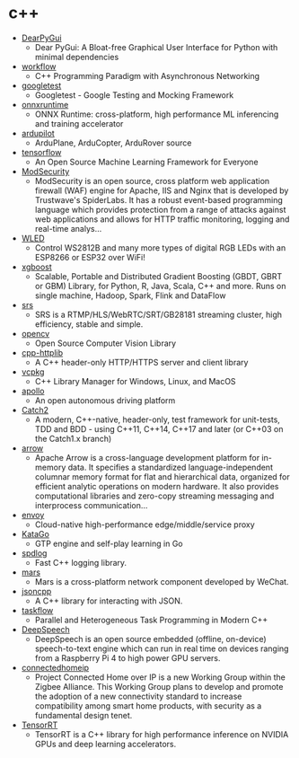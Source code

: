 # c++
- [DearPyGui](https://github.com/hoffstadt/DearPyGui)
  - Dear PyGui: A Bloat-free Graphical User Interface for Python with minimal dependencies
- [workflow](https://github.com/sogou/workflow)
  - C++ Programming Paradigm with Asynchronous Networking
- [googletest](https://github.com/google/googletest)
  - Googletest - Google Testing and Mocking Framework
- [onnxruntime](https://github.com/microsoft/onnxruntime)
  - ONNX Runtime: cross-platform, high performance ML inferencing and training accelerator
- [ardupilot](https://github.com/ArduPilot/ardupilot)
  - ArduPlane, ArduCopter, ArduRover source
- [tensorflow](https://github.com/tensorflow/tensorflow)
  - An Open Source Machine Learning Framework for Everyone
- [ModSecurity](https://github.com/SpiderLabs/ModSecurity)
  - ModSecurity is an open source, cross platform web application firewall (WAF) engine for Apache, IIS and Nginx that is developed by Trustwave's SpiderLabs. It has a robust event-based programming language which provides protection from a range of attacks against web applications and allows for HTTP traffic monitoring, logging and real-time analys…
- [WLED](https://github.com/Aircoookie/WLED)
  - Control WS2812B and many more types of digital RGB LEDs with an ESP8266 or ESP32 over WiFi!
- [xgboost](https://github.com/dmlc/xgboost)
  - Scalable, Portable and Distributed Gradient Boosting (GBDT, GBRT or GBM) Library, for Python, R, Java, Scala, C++ and more. Runs on single machine, Hadoop, Spark, Flink and DataFlow
- [srs](https://github.com/ossrs/srs)
  - SRS is a RTMP/HLS/WebRTC/SRT/GB28181 streaming cluster, high efficiency, stable and simple.
- [opencv](https://github.com/opencv/opencv)
  - Open Source Computer Vision Library
- [cpp-httplib](https://github.com/yhirose/cpp-httplib)
  - A C++ header-only HTTP/HTTPS server and client library
- [vcpkg](https://github.com/microsoft/vcpkg)
  - C++ Library Manager for Windows, Linux, and MacOS
- [apollo](https://github.com/ApolloAuto/apollo)
  - An open autonomous driving platform
- [Catch2](https://github.com/catchorg/Catch2)
  - A modern, C++-native, header-only, test framework for unit-tests, TDD and BDD - using C++11, C++14, C++17 and later (or C++03 on the Catch1.x branch)
- [arrow](https://github.com/apache/arrow)
  - Apache Arrow is a cross-language development platform for in-memory data. It specifies a standardized language-independent columnar memory format for flat and hierarchical data, organized for efficient analytic operations on modern hardware. It also provides computational libraries and zero-copy streaming messaging and interprocess communication…
- [envoy](https://github.com/envoyproxy/envoy)
  - Cloud-native high-performance edge/middle/service proxy
- [KataGo](https://github.com/lightvector/KataGo)
  - GTP engine and self-play learning in Go
- [spdlog](https://github.com/gabime/spdlog)
  - Fast C++ logging library.
- [mars](https://github.com/Tencent/mars)
  - Mars is a cross-platform network component developed by WeChat.
- [jsoncpp](https://github.com/open-source-parsers/jsoncpp)
  - A C++ library for interacting with JSON.
- [taskflow](https://github.com/taskflow/taskflow)
  - Parallel and Heterogeneous Task Programming in Modern C++
- [DeepSpeech](https://github.com/mozilla/DeepSpeech)
  - DeepSpeech is an open source embedded (offline, on-device) speech-to-text engine which can run in real time on devices ranging from a Raspberry Pi 4 to high power GPU servers.
- [connectedhomeip](https://github.com/project-chip/connectedhomeip)
  - Project Connected Home over IP is a new Working Group within the Zigbee Alliance. This Working Group plans to develop and promote the adoption of a new connectivity standard to increase compatibility among smart home products, with security as a fundamental design tenet.
- [TensorRT](https://github.com/NVIDIA/TensorRT)
  - TensorRT is a C++ library for high performance inference on NVIDIA GPUs and deep learning accelerators.
